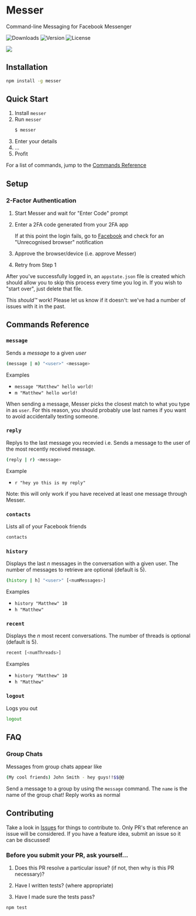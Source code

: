 # Messer

Command-line Messaging for Facebook Messenger

![Downloads](https://img.shields.io/npm/dm/messer.svg)
![Version](https://img.shields.io/npm/v/messer.svg)
![License](https://img.shields.io/npm/l/messer.svg)

![](https://user-images.githubusercontent.com/12551741/27252310-6655f4f6-539e-11e7-978b-c8eaba02ba68.png)

## Installation

```bash
npm install -g messer
```

## Quick Start

1. Install `messer`
2. Run `messer`
    ```bash
    $ messer
    ```
3. Enter your details
4. ...
5. Profit

For a list of commands, jump to the [Commands Reference](https://github.com/mjkaufer/Messer#commands-reference)

## Setup

### 2-Factor Authentication

1. Start Messer and wait for "Enter Code" prompt
2. Enter a 2FA code generated from your 2FA app

    If at this point the login fails, go to [Facebook](https://www.facebook.com) and check for an "Unrecognised browser" notification

3. Approve the browser/device (i.e. approve Messer)
4. Retry from Step 1

After you've successfully logged in, an `appstate.json` file is created which should allow you to skip this process every time you log in. If you wish to "start over", just delete that file.

This _should™_ work! Please let us know if it doesn't: we've had a number of issues with it in the past.

## Commands Reference

### `message`

Sends a _message_ to a given _user_

```bash
(message | m) "<user>" <message>
```

Examples

- `message "Matthew" hello world!`
- `m "Matthew" hello world!`

When sending a message, Messer picks the closest match to what you type in as `user`. For this reason, you should probably use last names if you want to avoid accidentally texting someone.

### `reply`

Replys to the last message you recevied i.e. Sends a message to the user of the most recently received message.

```bash
(reply | r) <message>
```

Example

- `r "hey yo this is my reply"`

Note: this will only work if you have received at least one message through Messer.

### `contacts`

Lists all of your Facebook friends

```bash
contacts
```

### `history`

Displays the last _n_ messages in the conversation with a given user. The number of messages to retrieve are optional (default is 5).

```bash
(history | h] "<user>" [<numMessages>]
```

Examples

- `history "Matthew" 10`
- `h "Matthew"`

### `recent`

Displays the _n_ most recent conversations. The number of threads is optional (default is 5).

```bash
recent [<numThreads>]
```

Examples

- `history "Matthew" 10`
- `h "Matthew"`

### `logout`

Logs you out

```bash
logout
```

## FAQ

### Group Chats

Messages from group chats appear like

```bash
(My cool friends) John Smith - hey guys!!$$@@
```

Send a message to a group by using the `message` command. The `name` is the name of the group chat! Reply works as normal

## Contributing

Take a look in [Issues](https://github.com/mjkaufer/Messer/issues) for things to contribute to. Only PR's that reference an issue will be considered. If you have a feature idea, submit an issue so it can be discussed!

### Before you submit your PR, ask yourself...

1. Does this PR resolve a particular issue? (if not, then why is this PR necessary)?

2. Have I written tests? (where appropriate)

3. Have I made sure the tests pass?

```bash
npm test
```
